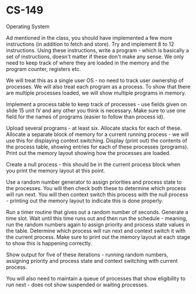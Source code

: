 # CS-149
Operating System

Ad mentioned in the class, you should have implemented a few more instructions (in addition to fetch and store). Try and implement 8 to 12 instructions. Using these instructions, write a program - which is basically a set of instructions, doesn't matter if these don't make any sense. We only need to keep track of where they are loaded in the memory and the program counter, registers etc.

We will treat this as a single user OS - no need to track user ownership of processes. We will also treat each program as a process. To show that there are multiple processes loaded, we will show multiple programs in memory.

Implement a process table to keep track of processes - use fields given on slide 15 unit IV and any other you think is necessary. Make sure to use one field for the names of programs (easier to follow than process id).

Upload several programs - at least six. Allocate stacks for each of these. Allocate a separate block of memory for a current running process - we will use this for displaying context switching. Display (print out) the contents of the process table, showing entries for each of these processes (programs). Print out the memory layout showing how the processes are loaded.

Create a null process - this should be in the current process block when you print the memory layout at this point.

Use a random number generator to assign priorities and process state to the processes. You will then check both these to determine which process will run next. You will then context switch this process with the null process - printing out the memory layout to indicate this is done properly.

Run a timer routine that gives out a random number of seconds. Generate a time slot. Wait until this time runs out and then run the schedule - meaning,  run the random numbers again to assign priority and process state values in the table. Determine which process will run next and context switch it with the current process. Make sure to print out the memory layout at each stage to show this is happening correctly.

Show output for five of these iterations - running random numbers, assigning priority and process state and context switching with current process.

You will also need to maintain a queue of processes that show eligibility to run next - does not show suspended or waiting processes.
